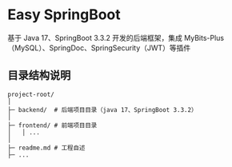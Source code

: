# Easy SpringBoot

基于 Java 17、SpringBoot 3.3.2 开发的后端框架，集成 MyBits-Plus（MySQL）、SpringDoc、SpringSecurity（JWT）等插件

## 目录结构说明

```plaintext
project-root/
│
├─ backend/  # 后端项目目录（java 17、SpringBoot 3.3.2）
│
├─ frontend/ # 前端项目目录
│   │ ...
│
├─ readme.md # 工程自述
├─ ...
```
